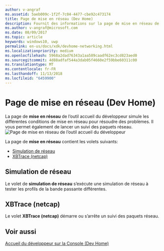 ```yaml
---
author: v-angraf
ms.assetid: 5aeb009c-1f2f-7c04-4477-cbe92c473174
title: Page de mise en réseau (Dev Home)
description: Fournit des informations sur la page de mise en réseau de l’application accueil du développeur pour Xbox One.
ms.author: v-angraf@microsoft.com
ms.date: 08/09/2017
ms.topic: article
keywords: windows10, uwp
permalink: en-us/docs/xdk/devhome-networking.html
ms.localizationpriority: medium
ms.openlocfilehash: 5968a2dad76343a1aa589caadf62ec3cd823aed0
ms.sourcegitcommit: 4d88adfaf544a3dab05f4660e2f59bbe60311c00
ms.translationtype: MT
ms.contentlocale: fr-FR
ms.lasthandoff: 11/13/2018
ms.locfileid: "6459900"
---
```

# <a name="networking-page-dev-home"></a>Page de mise en réseau (Dev Home)
   
  
La page de **mise en réseau** de l’outil accueil du développeur simule les différentes conditions de mise en réseau pour résoudre des problèmes. Il vous permet également de lancer un suivi des paquets réseau.   
 ![Page de mise en réseau de l’outil accueil du développeur](images/devhome_networking.png)   
  
La page de **mise en réseau** contient les volets suivants:   
 
   *  [Simulation de réseau](#ID4EEB)  
   *  [XBTrace (netcap)](#ID4EOB)  

 
<a id="ID4EEB"></a>

   

## <a name="network-simulation"></a>Simulation de réseau  
   
  
Le volet de **simulation de réseau** s’exécute une simulation de réseau à tester les profils de la bande passante différentes.   
  
<a id="ID4EOB"></a>

   

## <a name="xbtrace-netcap"></a>XBTrace (netcap)  
   
  
Le volet **XBTrace (netcap)** démarre ou s’arrête un suivi des paquets réseau.   
  
<a id="ID4E2B"></a>

   

## <a name="see-also"></a>Voir aussi  
 [Accueil du développeur sur la Console (Dev Home)](dev-home.md)

  